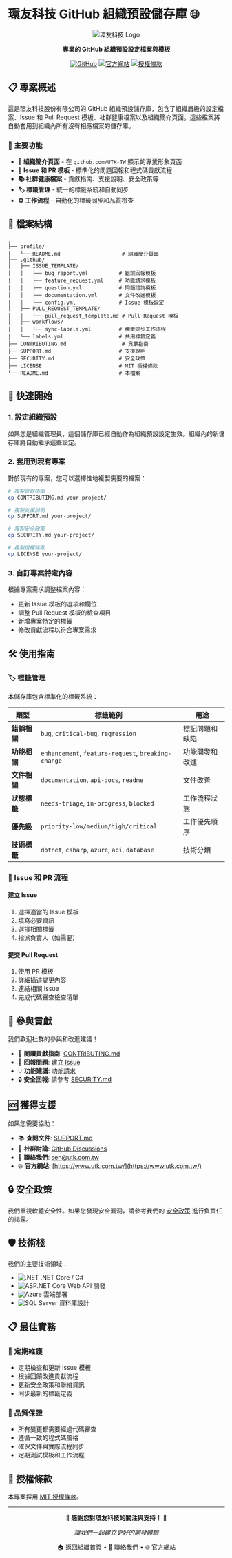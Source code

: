 # 環友科技 GitHub 組織預設儲存庫 🌐

<div align="center">

![環友科技 Logo](https://via.placeholder.com/300x100/2E8B57/FFFFFF?text=環友科技)

**專業的 GitHub 組織預設設定檔案與模板**

[![GitHub](https://img.shields.io/badge/GitHub-UTK--TW-black?style=for-the-badge&logo=github)](https://github.com/UTK-TW)
[![官方網站](https://img.shields.io/badge/官方網站-utk.com.tw-blue?style=for-the-badge&logo=internet-explorer)](https://www.utk.com.tw/)
[![授權條款](https://img.shields.io/badge/授權-MIT-green?style=for-the-badge)](LICENSE)

</div>

## 📋 專案概述

這是環友科技股份有限公司的 GitHub 組織預設儲存庫，包含了組織層級的設定檔案、Issue 和 Pull Request 模板、社群健康檔案以及組織簡介頁面。這些檔案將自動套用到組織內所有沒有相應檔案的儲存庫。

### 🎯 主要功能

- **🏢 組織簡介頁面** - 在 `github.com/UTK-TW` 顯示的專業形象頁面
- **📝 Issue 和 PR 模板** - 標準化的問題回報和程式碼貢獻流程
- **📚 社群健康檔案** - 貢獻指南、支援說明、安全政策等
- **🏷️ 標籤管理** - 統一的標籤系統和自動同步
- **⚙️ 工作流程** - 自動化的標籤同步和品質檢查

## 📁 檔案結構

```
.
├── profile/
│   └── README.md                    # 組織簡介頁面
├── .github/
│   ├── ISSUE_TEMPLATE/
│   │   ├── bug_report.yml          # 錯誤回報模板
│   │   ├── feature_request.yml     # 功能請求模板
│   │   ├── question.yml            # 問題諮詢模板
│   │   ├── documentation.yml       # 文件改進模板
│   │   └── config.yml              # Issue 模板設定
│   ├── PULL_REQUEST_TEMPLATE/
│   │   └── pull_request_template.md # Pull Request 模板
│   ├── workflows/
│   │   └── sync-labels.yml         # 標籤同步工作流程
│   └── labels.yml                  # 共用標籤定義
├── CONTRIBUTING.md                  # 貢獻指南
├── SUPPORT.md                      # 支援說明
├── SECURITY.md                     # 安全政策
├── LICENSE                         # MIT 授權條款
└── README.md                       # 本檔案
```

## 🚀 快速開始

### 1. 設定組織預設

如果您是組織管理員，這個儲存庫已經自動作為組織預設設定生效。組織內的新儲存庫將自動繼承這些設定。

### 2. 套用到現有專案

對於現有的專案，您可以選擇性地複製需要的檔案：

```bash
# 複製貢獻指南
cp CONTRIBUTING.md your-project/

# 複製支援說明  
cp SUPPORT.md your-project/

# 複製安全政策
cp SECURITY.md your-project/

# 複製授權條款
cp LICENSE your-project/
```

### 3. 自訂專案特定內容

根據專案需求調整檔案內容：

- 更新 Issue 模板的選項和欄位
- 調整 Pull Request 模板的檢查項目  
- 新增專案特定的標籤
- 修改貢獻流程以符合專案需求

## 🛠️ 使用指南

### 🏷️ 標籤管理

本儲存庫包含標準化的標籤系統：

| 類型 | 標籤範例 | 用途 |
|------|---------|------|
| **錯誤相關** | `bug`, `critical-bug`, `regression` | 標記問題和缺陷 |
| **功能相關** | `enhancement`, `feature-request`, `breaking-change` | 功能開發和改進 |
| **文件相關** | `documentation`, `api-docs`, `readme` | 文件改善 |
| **狀態標籤** | `needs-triage`, `in-progress`, `blocked` | 工作流程狀態 |
| **優先級** | `priority-low/medium/high/critical` | 工作優先順序 |
| **技術標籤** | `dotnet`, `csharp`, `azure`, `api`, `database` | 技術分類 |

### 📝 Issue 和 PR 流程

#### 建立 Issue
1. 選擇適當的 Issue 模板
2. 填寫必要資訊
3. 選擇相關標籤
4. 指派負責人（如需要）

#### 提交 Pull Request  
1. 使用 PR 模板
2. 詳細描述變更內容
3. 連結相關 Issue
4. 完成代碼審查檢查清單

## 🤝 參與貢獻

我們歡迎社群的參與和改進建議！

- 📖 **閱讀貢獻指南**: [CONTRIBUTING.md](CONTRIBUTING.md)
- 🐛 **回報問題**: [建立 Issue](../../issues/new/choose)
- 💡 **功能建議**: [功能請求](../../issues/new?template=feature_request.yml)
- 🔒 **安全回報**: 請參考 [SECURITY.md](SECURITY.md)

## 🆘 獲得支援

如果您需要協助：

- 📚 **查閱文件**: [SUPPORT.md](SUPPORT.md)
- 💬 **社群討論**: [GitHub Discussions](../../discussions)
- 📧 **聯絡我們**: sen@utk.com.tw
- 🌐 **官方網站**: [https://www.utk.com.tw/](https://www.utk.com.tw/)

## 🔒 安全政策

我們重視軟體安全性。如果您發現安全漏洞，請參考我們的 [安全政策](SECURITY.md) 進行負責任的揭露。

## 🛡️ 技術棧

我們的主要技術領域：

- ![.NET](https://img.shields.io/badge/.NET_Core-512BD4?style=flat-square&logo=dotnet&logoColor=white) .NET Core / C#
- ![ASP.NET Core](https://img.shields.io/badge/ASP.NET_Core-512BD4?style=flat-square&logo=dotnet&logoColor=white) Web API 開發
- ![Azure](https://img.shields.io/badge/Microsoft_Azure-0078D4?style=flat-square&logo=microsoft-azure&logoColor=white) 雲端部署
- ![SQL Server](https://img.shields.io/badge/Azure_SQL-CC2927?style=flat-square&logo=microsoft-sql-server&logoColor=white) 資料庫設計

## 📋 最佳實務

### 🔄 定期維護

- 定期檢查和更新 Issue 模板
- 根據回饋改進貢獻流程  
- 更新安全政策和聯絡資訊
- 同步最新的標籤定義

### 🎯 品質保證

- 所有變更都需要經過代碼審查
- 遵循一致的程式碼風格
- 確保文件與實際流程同步
- 定期測試模板和工作流程

## 📄 授權條款

本專案採用 [MIT 授權條款](LICENSE)。

---

<div align="center">

**🌟 感謝您對環友科技的關注與支持！ 🌟**

*讓我們一起建立更好的開發體驗*

[🏠 返回組織首頁](https://github.com/UTK-TW) • [📧 聯絡我們](mailto:sen@utk.com.tw) • [🌐 官方網站](https://www.utk.com.tw/)

</div>
